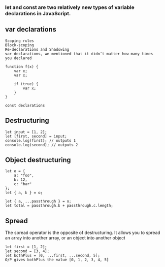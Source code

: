 ### let and const are two relatively new types of variable declarations in JavaScript.

## var declarations
    Scoping rules
    Block-scoping
    Re-declarations and Shadowing
    var declarations, we mentioned that it didn’t matter how many times you declared

    function f(x) {
        var x;
        var x;

        if (true) {
            var x;
        }
    }

    const declarations

## Destructuring
    let input = [1, 2];
    let [first, second] = input;
    console.log(first); // outputs 1
    console.log(second); // outputs 2

## Object destructuring
    let o = {
        a: "foo",
        b: 12,
        c: "bar"
    };
    let { a, b } = o;

    let { a, ...passthrough } = o;
    let total = passthrough.b + passthrough.c.length;

## Spread

The spread operator is the opposite of destructuring. It allows you to spread an array into another array, 
or an object into another object

    let first = [1, 2];
    let second = [3, 4];
    let bothPlus = [0, ...first, ...second, 5];
    O/P gives bothPlus the value [0, 1, 2, 3, 4, 5]



